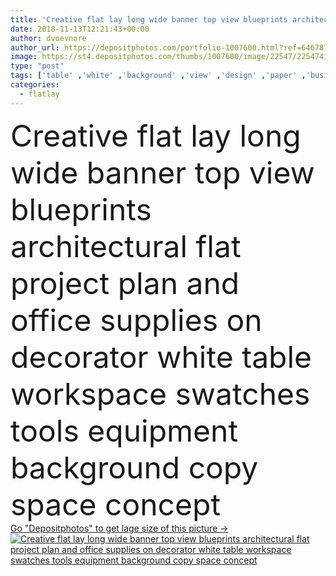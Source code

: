 ```yaml
---
title: 'Creative flat lay long wide banner top view blueprints architectural flat project plan and office supplies on decorator white table workspace swatches tools equipment background copy space concept'
date: 2018-11-13T12:21:43+00:00
author: dvoevnore
author_url: https://depositphotos.com/portfolio-1007600.html?ref=64678756
image: https://st4.depositphotos.com/thumbs/1007600/image/22547/225474128/api_thumb_450.jpg?forcejpeg=true
type: "post"
tags: ['table' ,'white' ,'background' ,'view' ,'design' ,'paper' ,'business' ,'equipment' ,'decor' ,'creativity' ,'idea' ,'architecture' ,'building' ,'construction' ,'estate' ,'house' ,'structure' ,'interior' ,'lay' ,'home' ,'flat' ,'occupation' ,'work' ,'document' ,'planning' ,'drawing' ,'tools' ,'project' ,'print' ,'draft' ,'sketch' ,'top' ,'repair' ,'engineering' ,'plan' ,'architectural' ,'residential' ,'improvement' ,'supplies' ,'renovation' ,'designer' ,'engineer' ,'workplace' ,'workspace' ,'paperwork' ,'blueprint' ,'reconstruction' ,'decorator' ,'swatches' ,'flatlay' ]
categories: 
  - flatlay
---
```

<div aling="center">
            <font size="60"> Creative flat lay long wide banner top view blueprints architectural flat project plan and office supplies on decorator white table workspace swatches tools equipment background copy space concept</font>   
</div>
<div>
    <a href='https://st4.depositphotos.com/thumbs/1007600/image/22547/225474128/api_thumb_450.jpg?forcejpeg=true?ref=64678756' target=_blank > Go "Depositphotos" to get lage size of this picture ->
        <img href='https://st4.depositphotos.com/thumbs/1007600/image/22547/225474128/api_thumb_450.jpg?forcejpeg=true?ref=64678756' src='https://st4.depositphotos.com/1007600/22547/i/950/depositphotos_225474128-stock-photo-creative-flat-lay-long-wide.jpg?forcejpeg=true' alt='Creative flat lay long wide banner top view blueprints architectural flat project plan and office supplies on decorator white table workspace swatches tools equipment background copy space concept' >
    </a>
</div>
